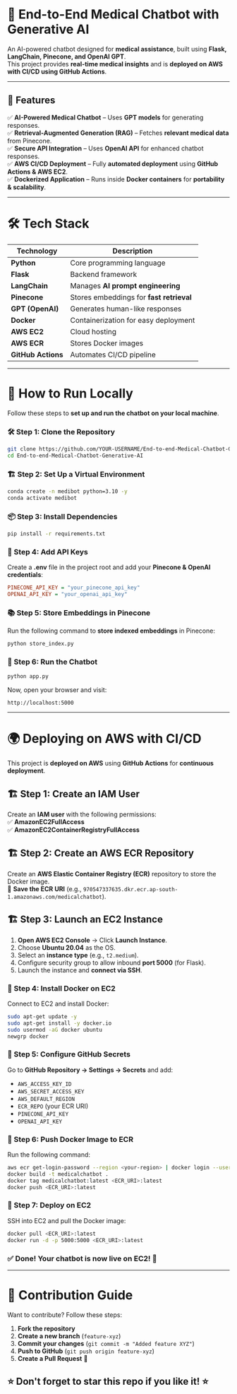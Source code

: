 # 🚀 End-to-End Medical Chatbot with Generative AI  

An AI-powered chatbot designed for **medical assistance**, built using **Flask, LangChain, Pinecone, and OpenAI GPT**.  
This project provides **real-time medical insights** and is **deployed on AWS with CI/CD using GitHub Actions**.

---

## 📌 Features  
✅ **AI-Powered Medical Chatbot** – Uses **GPT models** for generating responses.  
✅ **Retrieval-Augmented Generation (RAG)** – Fetches **relevant medical data** from Pinecone.  
✅ **Secure API Integration** – Uses **OpenAI API** for enhanced chatbot responses.  
✅ **AWS CI/CD Deployment** – Fully **automated deployment** using **GitHub Actions & AWS EC2**.  
✅ **Dockerized Application** – Runs inside **Docker containers** for **portability & scalability**.  

---

# 🛠️ Tech Stack  

| Technology  | Description |
|-------------|------------|
| **Python**  | Core programming language |
| **Flask**   | Backend framework |
| **LangChain** | Manages **AI prompt engineering** |
| **Pinecone** | Stores embeddings for **fast retrieval** |
| **GPT (OpenAI)** | Generates human-like responses |
| **Docker** | Containerization for easy deployment |
| **AWS EC2** | Cloud hosting |
| **AWS ECR** | Stores Docker images |
| **GitHub Actions** | Automates CI/CD pipeline |

---

# 🚀 How to Run Locally  
Follow these steps to **set up and run the chatbot on your local machine**.

### 🛠️ Step 1: Clone the Repository  
```bash
git clone https://github.com/YOUR-USERNAME/End-to-end-Medical-Chatbot-Generative-AI.git
cd End-to-end-Medical-Chatbot-Generative-AI
```

### 🏗️ Step 2: Set Up a Virtual Environment  
```bash
conda create -n medibot python=3.10 -y
conda activate medibot
```

### 📦 Step 3: Install Dependencies  
```bash
pip install -r requirements.txt
```

### 🔑 Step 4: Add API Keys  
Create a **.env** file in the project root and add your **Pinecone & OpenAI credentials**:  
```ini
PINECONE_API_KEY = "your_pinecone_api_key"
OPENAI_API_KEY = "your_openai_api_key"
```

### 📚 Step 5: Store Embeddings in Pinecone  
Run the following command to **store indexed embeddings** in Pinecone:  
```bash
python store_index.py
```

### 🚀 Step 6: Run the Chatbot  
```bash
python app.py
```

Now, open your browser and visit:  
```
http://localhost:5000
```

---

# 🌍 Deploying on AWS with CI/CD  

This project is **deployed on AWS** using **GitHub Actions** for **continuous deployment**.

## 🏗️ Step 1: Create an IAM User  
Create an **IAM user** with the following permissions:  
✅ **AmazonEC2FullAccess**  
✅ **AmazonEC2ContainerRegistryFullAccess**  

## 🏗️ Step 2: Create an AWS ECR Repository  
Create an **AWS Elastic Container Registry (ECR)** repository to store the Docker image.  
💾 **Save the ECR URI** (e.g., `970547337635.dkr.ecr.ap-south-1.amazonaws.com/medicalchatbot`).

## 🏗️ Step 3: Launch an EC2 Instance  
1. **Open AWS EC2 Console** → Click **Launch Instance**.  
2. Choose **Ubuntu 20.04** as the OS.  
3. Select an **instance type** (e.g., `t2.medium`).  
4. Configure security group to allow inbound **port 5000** (for Flask).  
5. Launch the instance and **connect via SSH**.

### 🐳 Step 4: Install Docker on EC2  
Connect to EC2 and install Docker:  
```bash
sudo apt-get update -y
sudo apt-get install -y docker.io
sudo usermod -aG docker ubuntu
newgrp docker
```

### 🔗 Step 5: Configure GitHub Secrets  
Go to **GitHub Repository → Settings → Secrets** and add:  
- `AWS_ACCESS_KEY_ID`  
- `AWS_SECRET_ACCESS_KEY`  
- `AWS_DEFAULT_REGION`  
- `ECR_REPO` (your ECR URI)  
- `PINECONE_API_KEY`  
- `OPENAI_API_KEY`  

### 🚀 Step 6: Push Docker Image to ECR  
Run the following command:  
```bash
aws ecr get-login-password --region <your-region> | docker login --username AWS --password-stdin <ECR_URI>
docker build -t medicalchatbot .
docker tag medicalchatbot:latest <ECR_URI>:latest
docker push <ECR_URI>:latest
```

### 🚀 Step 7: Deploy on EC2  
SSH into EC2 and pull the Docker image:  
```bash
docker pull <ECR_URI>:latest
docker run -d -p 5000:5000 <ECR_URI>:latest
```

### ✅ Done! Your chatbot is now live on EC2! 🎉  

---

# 📜 Contribution Guide  
Want to contribute? Follow these steps:  

1. **Fork the repository**  
2. **Create a new branch** (`feature-xyz`)  
3. **Commit your changes** (`git commit -m "Added feature XYZ"`)  
4. **Push to GitHub** (`git push origin feature-xyz`)  
5. **Create a Pull Request** 🎉  


## ⭐ Don't forget to **star** this repo if you like it! ⭐  
